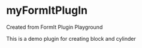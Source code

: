 # myFormItPlugIn
Created from FormIt Plugin Playground

This is a demo plugin for creating block and cylinder
